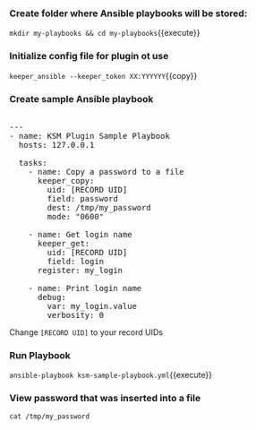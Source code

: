 ### Create folder where Ansible playbooks will be stored:

`mkdir my-playbooks && cd my-playbooks`{{execute}}

### Initialize config file for plugin ot use

`keeper_ansible --keeper_token XX:YYYYYY`{{copy}}

### Create sample Ansible playbook

<pre class="file" data-filename="ksm-sample-playbook.yml" data-target="replace">

---
- name: KSM Plugin Sample Playbook
  hosts: 127.0.0.1
  
  tasks:
    - name: Copy a password to a file
      keeper_copy:
        uid: [RECORD UID]
        field: password
        dest: /tmp/my_password
        mode: "0600"
        
    - name: Get login name 
      keeper_get:
        uid: [RECORD UID]
        field: login      
      register: my_login
        
    - name: Print login name
      debug:
        var: my_login.value
        verbosity: 0
</pre>

Change `[RECORD UID]` to your record UIDs

### Run Playbook

`ansible-playbook ksm-sample-playbook.yml`{{execute}}

### View password that was inserted into a file

`cat /tmp/my_password`